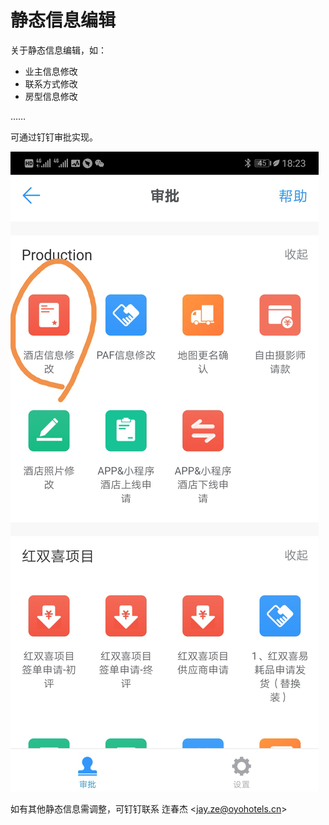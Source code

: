 # 静态信息编辑

关于静态信息编辑，如：

* 业主信息修改
* 联系方式修改
* 房型信息修改

……

可通过钉钉审批实现。

![](../.gitbook/assets/image%20%28122%29.png)

如有其他静态信息需调整，可钉钉联系 迮春杰 &lt;jay.ze@oyohotels.cn&gt;

